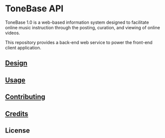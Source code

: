 # ToneBase API

ToneBase 1.0 is a web-based information system designed to facilitate online music instruction through the posting, curation, and viewing of online videos.

This repository provides a back-end web service to power the front-end client application.

## [Design](/design)

## [Usage](/ENDPOINTS.md)

## [Contributing](/CONTRIBUTING.md)

## [Credits](/CREDITS.md)

## License
